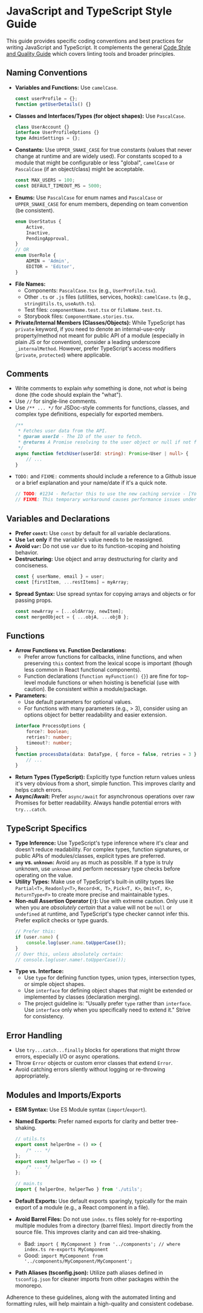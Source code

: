 # JavaScript and TypeScript Style Guide

This guide provides specific coding conventions and best practices for writing JavaScript and TypeScript. It complements the general [Code Style and Quality Guide](../code_style.md) which covers linting tools and broader principles.

## Naming Conventions

- **Variables and Functions:** Use `camelCase`.
    ```typescript
    const userProfile = {};
    function getUserDetails() {}
    ```
- **Classes and Interfaces/Types (for object shapes):** Use `PascalCase`.
    ```typescript
    class UserAccount {}
    interface UserProfileOptions {}
    type AdminSettings = {};
    ```
- **Constants:** Use `UPPER_SNAKE_CASE` for true constants (values that never change at runtime and are widely used). For constants scoped to a module that might be configurable or less "global", `camelCase` or `PascalCase` (if an object/class) might be acceptable.
    ```typescript
    const MAX_USERS = 100;
    const DEFAULT_TIMEOUT_MS = 5000;
    ```
- **Enums:** Use `PascalCase` for enum names and `PascalCase` or `UPPER_SNAKE_CASE` for enum members, depending on team convention (be consistent).
    ```typescript
    enum UserStatus {
    	Active,
    	Inactive,
    	PendingApproval,
    }
    // OR
    enum UserRole {
    	ADMIN = 'Admin',
    	EDITOR = 'Editor',
    }
    ```
- **File Names:**
    - Components: `PascalCase.tsx` (e.g., `UserProfile.tsx`).
    - Other `.ts` or `.js` files (utilities, services, hooks): `camelCase.ts` (e.g., `stringUtils.ts`, `useAuth.ts`).
    - Test files: `componentName.test.tsx` or `fileName.test.ts`.
    - Storybook files: `ComponentName.stories.tsx`.
- **Private/Internal Members (Classes/Objects):** While TypeScript has `private` keyword, if you need to denote an internal-use-only property/method not meant for public API of a module (especially in plain JS or for convention), consider a leading underscore `_internalMethod`. However, prefer TypeScript's access modifiers (`private`, `protected`) where applicable.

## Comments

- Write comments to explain _why_ something is done, not _what_ is being done (the code should explain the "what").
- Use `//` for single-line comments.
- Use `/** ... */` for JSDoc-style comments for functions, classes, and complex type definitions, especially for exported members.
    ```typescript
    /**
     * Fetches user data from the API.
     * @param userId - The ID of the user to fetch.
     * @returns A Promise resolving to the user object or null if not found.
     */
    async function fetchUser(userId: string): Promise<User | null> {
    	// ...
    }
    ```
- `TODO:` and `FIXME:` comments should include a reference to a Github issue or a brief explanation and your name/date if it's a quick note.
    ```typescript
    // TODO: #1234 - Refactor this to use the new caching service - [Your Name] [Date]
    // FIXME: This temporary workaround causes performance issues under high load.
    ```

## Variables and Declarations

- **Prefer `const`:** Use `const` by default for all variable declarations.
- **Use `let` only** if the variable's value needs to be reassigned.
- **Avoid `var`:** Do not use `var` due to its function-scoping and hoisting behavior.
- **Destructuring:** Use object and array destructuring for clarity and conciseness.
    ```typescript
    const { userName, email } = user;
    const [firstItem, ...restItems] = myArray;
    ```
- **Spread Syntax:** Use spread syntax for copying arrays and objects or for passing props.
    ```typescript
    const newArray = [...oldArray, newItem];
    const mergedObject = { ...objA, ...objB };
    ```

## Functions

- **Arrow Functions vs. Function Declarations:**
    - Prefer arrow functions for callbacks, inline functions, and when preserving `this` context from the lexical scope is important (though less common in React functional components).
    - Function declarations (`function myFunction() {}`) are fine for top-level module functions or when hoisting is beneficial (use with caution). Be consistent within a module/package.
- **Parameters:**
    - Use default parameters for optional values.
    - For functions with many parameters (e.g., > 3), consider using an options object for better readability and easier extension.
    ```typescript
    interface ProcessOptions {
    	force?: boolean;
    	retries?: number;
    	timeout?: number;
    }
    function processData(data: DataType, { force = false, retries = 3 }: ProcessOptions = {}) {
    	// ...
    }
    ```
- **Return Types (TypeScript):** Explicitly type function return values unless it's very obvious from a short, simple function. This improves clarity and helps catch errors.
- **Async/Await:** Prefer `async/await` for asynchronous operations over raw Promises for better readability. Always handle potential errors with `try...catch`.

## TypeScript Specifics

- **Type Inference:** Use TypeScript's type inference where it's clear and doesn't reduce readability. For complex types, function signatures, or public APIs of modules/classes, explicit types are preferred.
- **`any` vs. `unknown`:** Avoid `any` as much as possible. If a type is truly unknown, use `unknown` and perform necessary type checks before operating on the value.
- **Utility Types:** Make use of TypeScript's built-in utility types like `Partial<T>`, `Readonly<T>`, `Record<K, T>`, `Pick<T, K>`, `Omit<T, K>`, `ReturnType<F>` to create more precise and maintainable types.
- **Non-null Assertion Operator (`!`):** Use with extreme caution. Only use it when you are _absolutely certain_ that a value will not be `null` or `undefined` at runtime, and TypeScript's type checker cannot infer this. Prefer explicit checks or type guards.
    ```typescript
    // Prefer this:
    if (user.name) {
    	console.log(user.name.toUpperCase());
    }
    // Over this, unless absolutely certain:
    // console.log(user.name!.toUpperCase());
    ```
- **Type vs. Interface:**
    - Use `type` for defining function types, union types, intersection types, or simple object shapes.
    - Use `interface` for defining object shapes that might be extended or implemented by classes (declaration merging).
    - The project guideline is: "Usually prefer `type` rather than `interface`. Use `interface` only when you specifically need to extend it." Strive for consistency.

## Error Handling

- Use `try...catch...finally` blocks for operations that might throw errors, especially I/O or async operations.
- Throw `Error` objects or custom error classes that extend `Error`.
- Avoid catching errors silently without logging or re-throwing appropriately.

## Modules and Imports/Exports

- **ESM Syntax:** Use ES Module syntax (`import`/`export`).
- **Named Exports:** Prefer named exports for clarity and better tree-shaking.

    ```typescript
    // utils.ts
    export const helperOne = () => {
    	/* ... */
    };
    export const helperTwo = () => {
    	/* ... */
    };

    // main.ts
    import { helperOne, helperTwo } from './utils';
    ```

- **Default Exports:** Use default exports sparingly, typically for the main export of a module (e.g., a React component in a file).
- **Avoid Barrel Files:** Do not use `index.ts` files solely for re-exporting multiple modules from a directory (barrel files). Import directly from the source file. This improves clarity and can aid tree-shaking.
    - Bad: `import { MyComponent } from '../components'; // where index.ts re-exports MyComponent`
    - Good: `import MyComponent from '../components/MyComponent/MyComponent';`
- **Path Aliases (tsconfig.json):** Utilize path aliases defined in `tsconfig.json` for cleaner imports from other packages within the monorepo.

Adherence to these guidelines, along with the automated linting and formatting rules, will help maintain a high-quality and consistent codebase.
